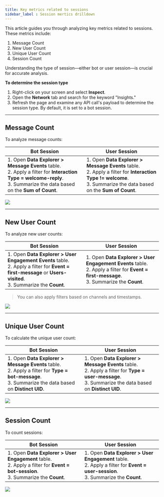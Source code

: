 ```yaml
---
title: Key metrics related to sessions
sidebar_label : Session mertics drilldown
---
```



This article guides you through analyzing key metrics related to sessions. These metrics include:

1. Message Count
2. New User Count
3. Unique User Count
4. Session Count

Understanding the type of session—either bot or user session—is crucial for accurate analysis.

**To determine the session type**

1. Right-click on your screen and select **Inspect**.
2. Open the **Network** tab and search for the keyword "Insights."
3. Refresh the page and examine any API call's payload to determine the session type. By default, it is set to a bot session.

--------

## Message Count

To analyze message counts:

| **Bot Session** | **User Session** |
| -------- | -------- |
| 1. Open **Data Explorer > Message Events** table. <br/> 2. Apply a filter for **Interaction Type = welcome-reply**. <br/>3. Summarize the data based on the **Sum of Count**. | 1. Open **Data Explorer > Message Events** table. <br/>2. Apply a filter for **Interaction Type != welcome**. <br/>3. Summarize the data based on the **Sum of Count**. |


**![](https://lh7-rt.googleusercontent.com/docsz/AD_4nXfge0kR28xOUXedcJBK5-_c24-HcsP120lq-wle6v1XSbHueF3qcOTZwlA9d1dgzflrLsC5fwsf5j7yCCXWBARkTz8zScl_j06JADpyIlVbJnobNqne0NRhbWmQGTaAOjrrcU3mKjaJS2LRbYLQMlg8wwvu?key=8UxgDT6N1nuuxyt9ydwn8g)**


-------

## New User Count

To analyze new user counts:

| **Bot Session** | **User Session** |
| -------- | -------- |
| 1. Open **Data Explorer > User Engagement Events** table. <br/> 2. Apply a filter for **Event = first-message** or **Users-visited**. <br/> 3. Summarize the **Count**. | 1. Open **Data Explorer > User Engagement Events** table. <br/> 2. Apply a filter for **Event = first-message**. <br/> 3. Summarize the **Count**. |

> You can also apply filters based on channels and timestamps.


**![](https://lh7-rt.googleusercontent.com/docsz/AD_4nXfQIpn2fi0l5jlT-BVJyYLk49HlOgA6bP5GDqmLx6SjABKjpdz_px2uzoMQhJZUuemWZWsvumqFKABLBK3VyrF7VKG6rmsk6d-Grh1by1Bn2t_Vz4s47YHnxBLbrVnaCItNcDJUFzYU3XlULtwKvE6w_UDB?key=8UxgDT6N1nuuxyt9ydwn8g)**

---

## Unique User Count

To calculate the unique user count:

| **Bot Session** | **User Session** |
| -------- | -------- |
| 1. Open **Data Explorer > Message Events** table. <br/> 2. Apply a filter for **Type = bot-message**. <br/> 3. Summarize the data based on **Distinct UID**. | 1. Open **Data Explorer > Message Events** table. <br/> 2. Apply a filter for **Type = user-message**. <br/> 3. Summarize the data based on **Distinct UID**. |


**![](https://lh7-rt.googleusercontent.com/docsz/AD_4nXem1uQAFHItje7vnPN4-Ql5Ldv8SzsUkoIXHuft_zYyZvXLtPKu8gqST9P0b5aPTuSQ5_d6TaedVkul20on-ydBwK1iAgToHgW7bWH1E61YOgasHneYxn5TQJok5x1U0788rtKhKHdksJ5gstLxQQFY3myL?key=8UxgDT6N1nuuxyt9ydwn8g)**


-----

## Session Count

To count sessions:

| **Bot Session** | **User Session** |
| -------- | -------- |
| 1. Open **Data Explorer > User Engagement** table. <br/> 2. Apply a filter for **Event = bot-session**. <br/> 3. Summarize the **Count**. | 1. Open **Data Explorer > User Engagement** table. <br/> 2. Apply a filter for **Event = user-session**. <br/> 3. Summarize the **Count**. |


**![](https://lh7-rt.googleusercontent.com/docsz/AD_4nXdbbLOrkg4vuJ-yPm1OcPSZXMFZ3Lt4YBhpr_l-WVE9mQ6tlnscXw8OrWK75sfYXr-s3KmfwR7NAKEgpXnRAfcsu0_zgkI1hyby5BqNEWI7s7-R5dhhwSW1dJ4s41SxjfLbj8UxuhmdfPFzqOMdM6S7nnjB?key=8UxgDT6N1nuuxyt9ydwn8g)**